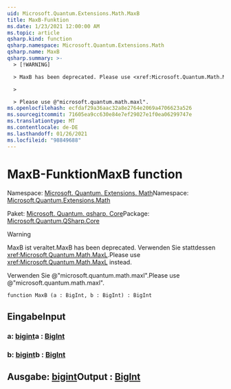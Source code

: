 ```yaml
---
uid: Microsoft.Quantum.Extensions.Math.MaxB
title: MaxB-Funktion
ms.date: 1/23/2021 12:00:00 AM
ms.topic: article
qsharp.kind: function
qsharp.namespace: Microsoft.Quantum.Extensions.Math
qsharp.name: MaxB
qsharp.summary: >-
  > [!WARNING]

  > MaxB has been deprecated. Please use <xref:Microsoft.Quantum.Math.MaxL> instead.

  >

  > Please use @"microsoft.quantum.math.maxl".
ms.openlocfilehash: ecfdaf29a36aac32a8e2764e2069a4706623a526
ms.sourcegitcommit: 71605ea9cc630e84e7ef29027e1f0ea06299747e
ms.translationtype: MT
ms.contentlocale: de-DE
ms.lasthandoff: 01/26/2021
ms.locfileid: "98849688"
---
```

# <a name="maxb-function"></a><span data-ttu-id="d1876-102">MaxB-Funktion</span><span class="sxs-lookup"><span data-stu-id="d1876-102">MaxB function</span></span>

<span data-ttu-id="d1876-103">Namespace: [Microsoft. Quantum. Extensions. Math](xref:Microsoft.Quantum.Extensions.Math)</span><span class="sxs-lookup"><span data-stu-id="d1876-103">Namespace: [Microsoft.Quantum.Extensions.Math](xref:Microsoft.Quantum.Extensions.Math)</span></span>

<span data-ttu-id="d1876-104">Paket: [Microsoft. Quantum. qsharp. Core](https://nuget.org/packages/Microsoft.Quantum.QSharp.Core)</span><span class="sxs-lookup"><span data-stu-id="d1876-104">Package: [Microsoft.Quantum.QSharp.Core](https://nuget.org/packages/Microsoft.Quantum.QSharp.Core)</span></span>


> [!WARNING]
> <span data-ttu-id="d1876-105">MaxB ist veraltet.</span><span class="sxs-lookup"><span data-stu-id="d1876-105">MaxB has been deprecated.</span></span> <span data-ttu-id="d1876-106">Verwenden Sie stattdessen <xref:Microsoft.Quantum.Math.MaxL>.</span><span class="sxs-lookup"><span data-stu-id="d1876-106">Please use <xref:Microsoft.Quantum.Math.MaxL> instead.</span></span>
>
> <span data-ttu-id="d1876-107">Verwenden Sie @"microsoft.quantum.math.maxl".</span><span class="sxs-lookup"><span data-stu-id="d1876-107">Please use @"microsoft.quantum.math.maxl".</span></span>



```qsharp
function MaxB (a : BigInt, b : BigInt) : BigInt
```


## <a name="input"></a><span data-ttu-id="d1876-108">Eingabe</span><span class="sxs-lookup"><span data-stu-id="d1876-108">Input</span></span>

### <a name="a--bigint"></a><span data-ttu-id="d1876-109">a: [bigint](xref:microsoft.quantum.lang-ref.bigint)</span><span class="sxs-lookup"><span data-stu-id="d1876-109">a : [BigInt](xref:microsoft.quantum.lang-ref.bigint)</span></span>




### <a name="b--bigint"></a><span data-ttu-id="d1876-110">b: [bigint](xref:microsoft.quantum.lang-ref.bigint)</span><span class="sxs-lookup"><span data-stu-id="d1876-110">b : [BigInt](xref:microsoft.quantum.lang-ref.bigint)</span></span>





## <a name="output--bigint"></a><span data-ttu-id="d1876-111">Ausgabe: [bigint](xref:microsoft.quantum.lang-ref.bigint)</span><span class="sxs-lookup"><span data-stu-id="d1876-111">Output : [BigInt](xref:microsoft.quantum.lang-ref.bigint)</span></span>

